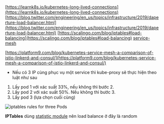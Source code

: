 [https://learnk8s.io/kubernetes-long-lived-connections](https://learnk8s.io/kubernetes-long-lived-connections)
[https://blog.twitter.com/engineering/en_us/topics/infrastructure/2019/daperture-load-balancer.html](https://blog.twitter.com/engineering/en_us/topics/infrastructure/2019/daperture-load-balancer.html)
[https://scalingo.com/blog/iptables#load-balancing](https://scalingo.com/blog/iptables#load-balancing)
[service-mesh](https://medium.com/vinid/c%C6%A1-b%E1%BA%A3n-service-mesh-istio-cho-ng%C6%B0%E1%BB%9Di-m%E1%BB%9Bi-b%E1%BA%AFt-%C4%91%E1%BA%A7u-3563b582ed51)

[https://platform9.com/blog/kubernetes-service-mesh-a-comparison-of-istio-linkerd-and-consul/](https://platform9.com/blog/kubernetes-service-mesh-a-comparison-of-istio-linkerd-and-consul/)
- Nếu có 3 IP cùng phục vụ một service thì kube-proxy sẽ thực hiện theo luật như sau
1. Lấy pod 1 với xác suất 33%, nếu không thì bước 2.
2. Lấy pod 2 với xác suất 50%. Nếu không thì bước 3.
3. Lấy pod 3 (lựa chọn cuối cùng)

![iptables rules for three Pods](https://learnk8s.io/a/851d04da950f1e7db3e460ba902c0ede.svg)

**IPTables** dùng [statistic module]([http://ipset.netfilter.org/iptables-extensions.man.html#lbCD](http://ipset.netfilter.org/iptables-extensions.man.html#lbCD)) nên load balance ở đây là random
<!--stackedit_data:
eyJoaXN0b3J5IjpbNzA4MjAwMDcxLC0xODE5MDA2MDIsMTk2Nz
c3NDMyNF19
-->